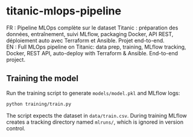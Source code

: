 # titanic-mlops-pipeline
FR : Pipeline MLOps complète sur le dataset Titanic : préparation des données, entraînement, suivi MLflow, packaging Docker, API REST, déploiement auto avec Terraform et Ansible. Projet end-to-end.  
EN : Full MLOps pipeline on Titanic: data prep, training, MLflow tracking, Docker, REST API, auto-deploy with Terraform &amp; Ansible. End-to-end project.

## Training the model

Run the training script to generate `models/model.pkl` and MLflow logs:

```bash
python training/train.py
```

The script expects the dataset in `data/train.csv`. During training MLflow creates a tracking directory named `mlruns/`, which is ignored in version control.
